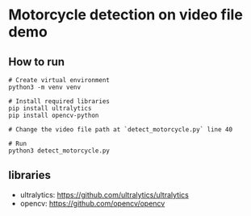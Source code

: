# Motorcycle detection on video file  demo

## How to run
```
# Create virtual environment
python3 -m venv venv

# Install required libraries
pip install ultralytics
pip install opencv-python

# Change the video file path at `detect_motorcycle.py` line 40

# Run
python3 detect_motorcycle.py

```

## libraries
- ultralytics: https://github.com/ultralytics/ultralytics
- opencv: https://github.com/opencv/opencv 